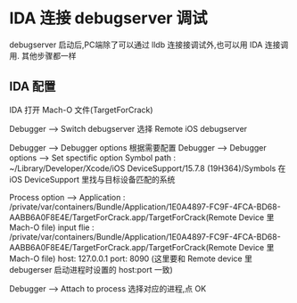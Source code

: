 # IDA 连接 debugserver 调试

debugserver 启动后,PC端除了可以通过 lldb 连接接调试外,也可以用 IDA 连接调用. 其他步骤都一样

## IDA 配置

IDA 打开 Mach-O 文件(TargetForCrack)

Debugger --> Switch debugserver
             选择 Remote iOS debugserver

Debugger --> Debugger options
             根据需要配置
Debugger --> Debugger options --> Set spectific option
            Symbol path : ~/Library/Developer/Xcode/iOS DeviceSupport/15.7.8 (19H364)/Symbols
            在 iOS DeviceSupport 里找与目标设备匹配的系统

Process option -->
        Application : /private/var/containers/Bundle/Application/1E0A4897-FC9F-4FCA-BD68-AABB6A0F8E4E/TargetForCrack.app/TargetForCrack(Remote Device 里 Mach-O file)
        input flie : /private/var/containers/Bundle/Application/1E0A4897-FC9F-4FCA-BD68-AABB6A0F8E4E/TargetForCrack.app/TargetForCrack(Remote Device 里 Mach-O file)
        host:   127.0.0.1   port: 8090 (这里要和 Remote device 里 debugerser 启动进程时设置的 host:port 一致)

Debugger --> Attach to process
            选择对应的进程,点 OK

